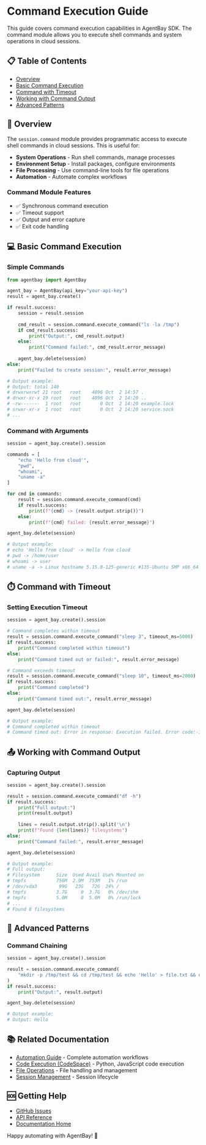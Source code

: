 # Command Execution Guide

This guide covers command execution capabilities in AgentBay SDK. The command module allows you to execute shell commands and system operations in cloud sessions.

## 📋 Table of Contents

- [Overview](#overview)
- [Basic Command Execution](#basic-command-execution)
- [Command with Timeout](#command-with-timeout)
- [Working with Command Output](#working-with-command-output)
- [Advanced Patterns](#advanced-patterns)

<a id="overview"></a>
## 🎯 Overview

The `session.command` module provides programmatic access to execute shell commands in cloud sessions. This is useful for:

- **System Operations** - Run shell commands, manage processes
- **Environment Setup** - Install packages, configure environments
- **File Processing** - Use command-line tools for file operations
- **Automation** - Automate complex workflows

### Command Module Features

- ✅ Synchronous command execution
- ✅ Timeout support
- ✅ Output and error capture
- ✅ Exit code handling

<a id="basic-command-execution"></a>
## 💻 Basic Command Execution

### Simple Commands

```python
from agentbay import AgentBay

agent_bay = AgentBay(api_key="your-api-key")
result = agent_bay.create()

if result.success:
    session = result.session
    
    cmd_result = session.command.execute_command("ls -la /tmp")
    if cmd_result.success:
        print("Output:", cmd_result.output)
    else:
        print("Command failed:", cmd_result.error_message)
    
    agent_bay.delete(session)
else:
    print("Failed to create session:", result.error_message)

# Output example:
# Output: total 140
# drwxrwxrwt 21 root   root    4096 Oct  2 14:57 .
# drwxr-xr-x 19 root   root    4096 Oct  2 14:20 ..
# -rw-------  1 root   root       0 Oct  2 14:20 example.lock
# srwxr-xr-x  1 root   root       0 Oct  2 14:20 service.sock
# ...
```

### Command with Arguments

```python
session = agent_bay.create().session

commands = [
    "echo 'Hello from cloud'",
    "pwd",
    "whoami",
    "uname -a"
]

for cmd in commands:
    result = session.command.execute_command(cmd)
    if result.success:
        print(f"{cmd} -> {result.output.strip()}")
    else:
        print(f"{cmd} failed: {result.error_message}")

agent_bay.delete(session)

# Output example:
# echo 'Hello from cloud' -> Hello from cloud
# pwd -> /home/user
# whoami -> user
# uname -a -> Linux hostname 5.15.0-125-generic #135-Ubuntu SMP x86_64 x86_64 x86_64 GNU/Linux
```

<a id="command-with-timeout"></a>
## ⏱️ Command with Timeout

### Setting Execution Timeout

```python
session = agent_bay.create().session

# Command completes within timeout
result = session.command.execute_command("sleep 3", timeout_ms=5000)
if result.success:
    print("Command completed within timeout")
else:
    print("Command timed out or failed:", result.error_message)

# Command exceeds timeout
result = session.command.execute_command("sleep 10", timeout_ms=2000)
if result.success:
    print("Command completed")
else:
    print("Command timed out:", result.error_message)

agent_bay.delete(session)

# Output example:
# Command completed within timeout
# Command timed out: Error in response: Execution failed. Error code:-1 Error message: [timeout]
```

<a id="working-with-command-output"></a>
## 📤 Working with Command Output

### Capturing Output

```python
session = agent_bay.create().session

result = session.command.execute_command("df -h")
if result.success:
    print("Full output:")
    print(result.output)
    
    lines = result.output.strip().split('\n')
    print(f"Found {len(lines)} filesystems")
else:
    print("Command failed:", result.error_message)

agent_bay.delete(session)

# Output example:
# Full output:
# Filesystem      Size  Used Avail Use% Mounted on
# tmpfs           756M  2.9M  753M   1% /run
# /dev/vda3        99G   23G   72G  24% /
# tmpfs           3.7G     0  3.7G   0% /dev/shm
# tmpfs           5.0M     0  5.0M   0% /run/lock
# ...
# Found 8 filesystems
```

<a id="advanced-patterns"></a>
## 🔧 Advanced Patterns

### Command Chaining

```python
session = agent_bay.create().session

result = session.command.execute_command(
    "mkdir -p /tmp/test && cd /tmp/test && echo 'Hello' > file.txt && cat file.txt"
)
if result.success:
    print("Output:", result.output)

agent_bay.delete(session)

# Output example:
# Output: Hello
```

## 📚 Related Documentation

- [Automation Guide](../automation.md) - Complete automation workflows
- [Code Execution (CodeSpace)](../codespace/code-execution.md) - Python, JavaScript code execution
- [File Operations](file-operations.md) - File handling and management
- [Session Management](session-management.md) - Session lifecycle

## 🆘 Getting Help

- [GitHub Issues](https://github.com/aliyun/wuying-agentbay-sdk/issues)
- [API Reference](../../api-reference.md)
- [Documentation Home](../README.md)

Happy automating with AgentBay! 🚀
